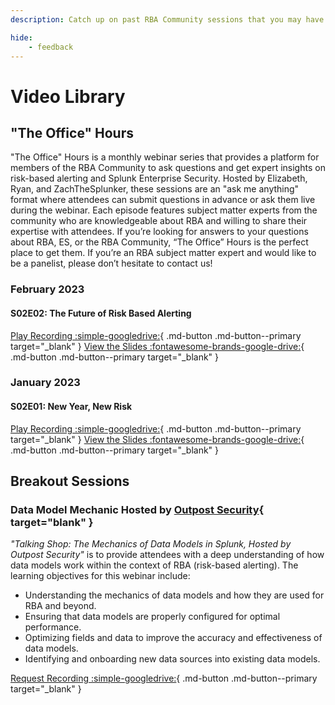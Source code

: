 ```yaml
---
description: Catch up on past RBA Community sessions that you may have missed!

hide:
    - feedback
---
```


# Video Library

## "The Office" Hours

"The Office" Hours is a monthly webinar series that provides a platform for members of the RBA Community to ask questions and get expert insights on risk-based alerting and Splunk Enterprise Security. Hosted by Elizabeth, Ryan, and ZachTheSplunker, these sessions are an "ask me anything" format where attendees can submit questions in advance or ask them live during the webinar. Each episode features subject matter experts from the community who are knowledgeable about RBA and willing to share their expertise with attendees. If you’re looking for answers to your questions about RBA, ES, or the RBA Community, “The Office” Hours is the perfect place to get them. If you’re an RBA subject matter expert and would like to be a panelist, please don’t hesitate to contact us!

### February 2023 

#### S02E02: The Future of Risk Based Alerting

[Play Recording :simple-googledrive:](https://drive.google.com/file/d/1kEjvd5YmTUwRdtuQYyrLfRr-FjjAHy_M/view?usp=share_link "The Office Hours Recording"){ .md-button .md-button--primary target="_blank" }
[View the Slides :fontawesome-brands-google-drive:](https://docs.google.com/presentation/d/1T19qkZfouMs4ojl9FHQDYYIPxmIZTrKJ8GJE93NREd4/edit?usp=share_link "See Slide Deck"){ .md-button .md-button--primary target="_blank" }

### January 2023 

#### S02E01: New Year, New Risk

[Play Recording :simple-googledrive:](https://drive.google.com/file/d/1EQd3_q39E0cI9KH1QU1F_7MOLqtZmYgC/view "The Office Hours Recording"){ .md-button .md-button--primary target="_blank" }
[View the Slides :fontawesome-brands-google-drive:](https://docs.google.com/presentation/d/1ekCK72UbBlW8HyTS0fgso5ZHU9F__6Q01LfwlxmpNwg/edit?usp=sharing "See Slide Deck"){ .md-button .md-button--primary target="_blank" }

## Breakout Sessions

### Data Model Mechanic Hosted by [Outpost Security](https://outpost-security.com/){ target="blank" }

_"Talking Shop: The Mechanics of Data Models in Splunk, Hosted by Outpost Security"_ is to provide attendees with a deep understanding of how data models work within the context of RBA (risk-based alerting). The learning objectives for this webinar include:

- Understanding the mechanics of data models and how they are used for RBA and beyond.
- Ensuring that data models are properly configured for optimal performance.
- Optimizing fields and data to improve the accuracy and effectiveness of data models.
- Identifying and onboarding new data sources into existing data models.

[Request Recording :simple-googledrive:](https://docs.google.com/forms/d/e/1FAIpQLSf3iGzz_CDwRH7mDgG8nQec3bu620ocI2NA1XWbaAvdAG1LSw/viewform?usp=sf_link "Data Model Mechanic Recording"){ .md-button .md-button--primary target="_blank" }
 